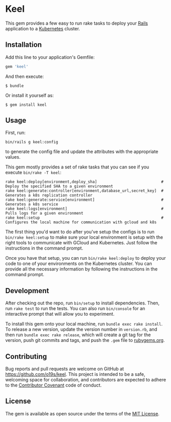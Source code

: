 # Keel

This gem provides a few easy to run rake tasks to deploy your [Rails](http://rubyonrails.org/) application to a [Kubernetes](http://kubernetes.io/) cluster.

## Installation

Add this line to your application's Gemfile:

```ruby
gem 'keel'
```

And then execute:

```
$ bundle
```

Or install it yourself as:

```
$ gem install keel
```

## Usage

First, run:

```
bin/rails g keel:config
```

to generate the config file and update the attributes with the appropriate values.

This gem mostly provides a set of rake tasks that you can see if you execute `bin/rake -T keel`:

```
rake keel:deploy[environment,deploy_sha]                            # Deploy the specified SHA to a given environment
rake keel:generate:controller[environment,database_url,secret_key]  # Generates a k8s replication controller
rake keel:generate:service[environment]                             # Generates a k8s service
rake keel:logs[environment]                                         # Pulls logs for a given environment
rake keel:setup                                                     # Configures the local machine for communication with gcloud and k8s
```

The first thing you'd want to do after you've setup the configs is to run `bin/rake keel:setup` to make sure your local environment is setup with the right tools to communicate with GCloud and Kubernetes. Just follow the instructions in the command prompt.

Once you have that setup, you can run `bin/rake keel:deploy` to deploy your code to one of your environments on the Kubernetes cluster. You can provide all the necessary information by following the instructions in the command prompt.

## Development

After checking out the repo, run `bin/setup` to install dependencies. Then, run `rake test` to run the tests. You can also run `bin/console` for an interactive prompt that will allow you to experiment.

To install this gem onto your local machine, run `bundle exec rake install`. To release a new version, update the version number in `version.rb`, and then run `bundle exec rake release`, which will create a git tag for the version, push git commits and tags, and push the `.gem` file to [rubygems.org](https://rubygems.org).

## Contributing

Bug reports and pull requests are welcome on GitHub at https://github.com/o19s/keel. This project is intended to be a safe, welcoming space for collaboration, and contributors are expected to adhere to the [Contributor Covenant](http://contributor-covenant.org) code of conduct.


## License

The gem is available as open source under the terms of the [MIT License](http://opensource.org/licenses/MIT).
